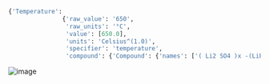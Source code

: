 
```python
{'Temperature':
               {'raw_value': '650',
                'raw_units': '°C',
                'value': [650.0],
                'units': 'Celsius^(1.0)',
                'specifier': 'temperature',
                'compound': {'Compound': {'names': ['( Li2 SO4 )x -(LiPO3 )100-x'], 'labels': ['x = 30']}}}}, 


```
![image](https://github.com/yerimoh/img/assets/76824611/07f8fc36-c839-461f-a7a5-e68f0c17be15)
